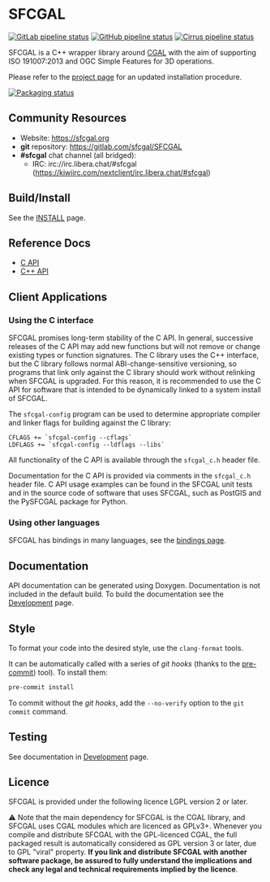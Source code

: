 # SFCGAL

[![GitLab pipeline status](https://gitlab.com/Oslandia/SFCGAL/badges/master/pipeline.svg)](https://gitlab.com/Oslandia/SFCGAL/-/commits/master)
[![GitHub pipeline status](https://github.com/Oslandia/SFCGAL_CI/actions/workflows/msys.yml/badge.svg)](https://github.com/Oslandia/SFCGAL_CI/actions?query=branch%3Amaster)
[![Cirrus pipeline status](https://api.cirrus-ci.com/github/Oslandia/SFCGAL_CI.svg)](http://cirrus-ci.com/github/Oslandia/SFCGAL_CI)

SFCGAL is a C++ wrapper library around [CGAL](http://www.cgal.org) with the aim of supporting ISO 191007:2013 and OGC Simple Features for 3D operations.

Please refer to the <a href="http://sfcgal.gitlab.io/SFCGAL">project page</a> for an updated installation procedure.

[![Packaging status](https://repology.org/badge/vertical-allrepos/sfcgal.svg)](https://repology.org/project/sfcgal/versions)

## Community Resources

* Website: <https://sfcgal.org>
* **git** repository: <https://gitlab.com/sfcgal/SFCGAL>
* **#sfcgal** chat channel (all bridged):
  * IRC: irc://irc.libera.chat/#sfcgal (<https://kiwiirc.com/nextclient/irc.libera.chat/#sfcgal>)

## Build/Install

See the [INSTALL](https://sfcgal.gitlab.io/SFCGAL/installation/) page.

## Reference Docs

* [C API](https://sfcgal.gitlab.io/SFCGAL/API/sfcgal__c_8h/)
* [C++ API](https://sfcgal.gitlab.io/SFCGAL/API/links/)

## Client Applications

### Using the C interface

SFCGAL promises long-term stability of the C API. In general, successive releases
of the C API may add new functions but will not remove or change existing types
or function signatures. The C library uses the C++ interface, but the C library
follows normal ABI-change-sensitive versioning, so programs that link only
against the C library should work without relinking when SFCGAL is upgraded. For
this reason, it is recommended to use the C API for software that is intended
to be dynamically linked to a system install of SFCGAL.

The `sfcgal-config` program can be used to determine appropriate compiler and
linker flags for building against the C library:

    CFLAGS += `sfcgal-config --cflags`
    LDFLAGS += `sfcgal-config --ldflags --libs`

All functionality of the C API is available through the `sfcgal_c.h` header file.

Documentation for the C API is provided via comments in the `sfcgal_c.h` header
file. C API usage examples can be found in the SFCGAL unit tests and in the
source code of software that uses SFCGAL, such as PostGIS and the PySFCGAL package
for Python.

### Using other languages

SFCGAL has bindings in many languages, see the [bindings page](https://sfcgal.gitlab.io/SFCGAL/development/#bindings).

## Documentation

API documentation can be generated using Doxygen. Documentation is not included
in the default build. To build the documentation see the [Development](https://sfcgal.gitlab.io/SFCGAL/development/) page.

## Style

To format your code into the desired style, use the `clang-format` tools.

It can be automatically called with a series of *git hooks* (thanks to the [pre-commit](https://pre-commit.com/)) tool). To install them:  

```bash
pre-commit install
```

To commit without the *git hooks*, add the `--no-verify` option to the `git commit` command.

## Testing

See documentation in [Development](https://sfcgal.gitlab.io/SFCGAL/development/) page.

## Licence

SFCGAL is provided under the following licence LGPL version 2 or later.

:warning: Note that the main dependency for SFCGAL is the CGAL library, and SFCGAL uses CGAL modules which are licenced as GPLv3+. Whenever you compile and distribute SFCGAL with the GPL-licenced CGAL, the full packaged result is automatically considered as GPL version 3 or later, due to GPL "viral" property. **If you link and distribute SFCGAL with another software package, be assured to fully understand the implications and check any legal and technical requirements implied by the licence**.
